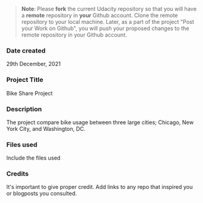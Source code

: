 >**Note**: Please **fork** the current Udacity repository so that you will have a **remote** repository in **your** Github account. Clone the remote repository to your local machine. Later, as a part of the project "Post your Work on Github", you will push your proposed changes to the remote repository in your Github account.

### Date created
29th December, 2021

### Project Title
Bike Share Project

### Description
The project compare bike usage between three large cities; Chicago, New York City, and Washington, DC.

### Files used
Include the files used

### Credits
It's important to give proper credit. Add links to any repo that inspired you or blogposts you consulted.

